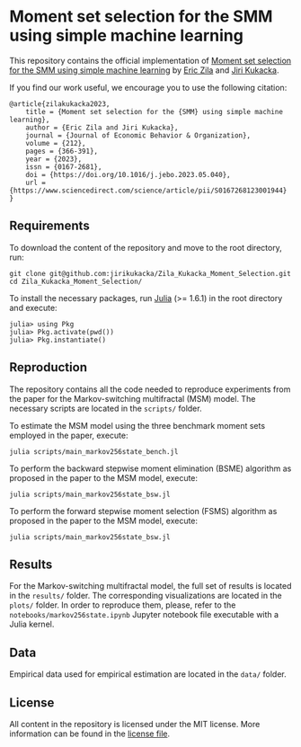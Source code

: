 # Moment set selection for the SMM using simple machine learning

This repository contains the official implementation of [Moment set selection for the SMM using simple machine learning](https://doi.org/10.1016/j.jebo.2023.05.040) by [Eric Zila](zila.eric@gmail.com) and [Jiri Kukacka](jiri.kukacka@fsv.cuni.cz).

If you find our work useful, we encourage you to use the following citation:
```
@article{zilakukacka2023,
    title = {Moment set selection for the {SMM} using simple machine learning},
    author = {Eric Zila and Jiri Kukacka},
    journal = {Journal of Economic Behavior & Organization},
    volume = {212},
    pages = {366-391},
    year = {2023},
    issn = {0167-2681},
    doi = {https://doi.org/10.1016/j.jebo.2023.05.040},
    url = {https://www.sciencedirect.com/science/article/pii/S0167268123001944}
}
```

## Requirements

To download the content of the repository and move to the root directory, run:
```
git clone git@github.com:jirikukacka/Zila_Kukacka_Moment_Selection.git
cd Zila_Kukacka_Moment_Selection/
```

To install the necessary packages, run [Julia]((https://julialang.org/)) (>= 1.6.1) in the root directory and execute:
```
julia> using Pkg
julia> Pkg.activate(pwd())
julia> Pkg.instantiate()
```

## Reproduction

The repository contains all the code needed to reproduce experiments from the paper for the Markov-switching multifractal (MSM) model. The necessary scripts are located in the `scripts/` folder.

To estimate the MSM model using the three benchmark moment sets employed in the paper, execute:
```
julia scripts/main_markov256state_bench.jl
```

To perform the backward stepwise moment elimination (BSME) algorithm as proposed in the paper to the MSM model, execute:
```
julia scripts/main_markov256state_bsw.jl
```

To perform the forward stepwise moment selection (FSMS) algorithm as proposed in the paper to the MSM model, execute:
```
julia scripts/main_markov256state_bsw.jl
```

## Results

For the Markov-switching multifractal model, the full set of results is located in the `results/` folder. The corresponding visualizations are located in the `plots/` folder. In order to reproduce them, please, refer to the `notebooks/markov256state.ipynb` Jupyter notebook file executable with a Julia kernel.

## Data

Empirical data used for empirical estimation are located in the `data/` folder. 

## License

All content in the repository is licensed under the MIT license. More information can be found in the [license file](LICENSE).
